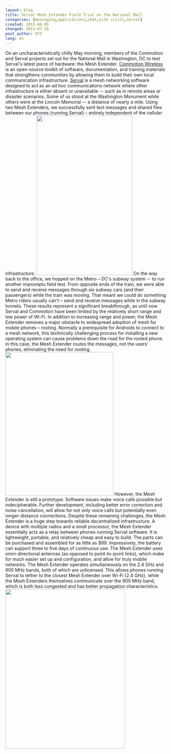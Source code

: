 ```yaml
---
layout: blog
title: Serval Mesh Extender Field Trial on the National Mall
categories: [messaging,applications,chat,site visits,serval]
created: 2013-06-05
changed: 2013-07-26
post_author: OTI
lang: en
---
```

  On an uncharacteristically chilly May morning, members of the Commotion and Serval projects set out for the National Mall in Washington, DC to test Serval&#39;s latest piece of hardware: the Mesh Extender. <a href="http://commotionwireless.net">Commotion Wireless</a> is an open-source toolkit of software, documentation, and training materials that strengthens communities by allowing them to build their own local communication infrastructure. <a href="http://servalproject.org">Serval</a> is a mesh networking software designed to act as an ad hoc communications network where other infrastructure is either absent or unavailable -- such as in remote areas or disaster scenarios.
Some of us stood at the Washington Monument while others were at the Lincoln Memorial -- a distance of nearly a mile. Using two Mesh Extenders, we successfully sent text messages and shared files between our phones (running Serval) &ndash; entirely independent of the cellular infrastructure.
<img alt="" src="http://oti.newamerica.net/sites/newamerica.net/files/articles/paul-dan-meshms-log-3.png" style="width: 300px; height: 500px;" />
On the way back to the office, we hopped on the Metro &ndash; DC&#39;s subway system -- to run another impromptu field test. From opposite ends of the train, we were able to send and receive messages through six subway cars (and their passengers) while the train was moving. That meant we could do something Metro riders usually can&#39;t &ndash; send and receive messages while in the subway tunnels.
These results represent a significant breakthrough, as until now Serval and Commotion have been limited by the relatively short range and low power of Wi-Fi. In addition to increasing range and power, the Mesh Extender  removes a major obstacle to widespread adoption of mesh for mobile phones &ndash; rooting. Normally a prerequisite for Androids to connect to a mesh network, this technically challenging process for installing a new operating system can cause problems down the road for the rooted phone. In this case, the Mesh Extender routes the messages, not the users&#39; phones, eliminating the need for rooting.
<img alt="" src="http://oti.newamerica.net/sites/newamerica.net/files/articles/meshext2.jpg" style="width: 338px; height: 450px;" />
However, the Mesh Extender is still a prototype. Software issues make voice calls possible but indecipherable. Further development, including better error correction and noise cancellation, will allow for not only voice calls but potentially even longer-distance connections. Despite these remaining challenges, the Mesh Extender is a huge step towards reliable decentralized infrastructure. 
A device with multiple radios and a small processor, the Mesh Extender essentially acts as a relay between phones running Serval software. It is lightweight, portable, and relatively cheap and easy to build. The parts can be purchased and assembled for as little as $99. Impressively, the battery can support three to five days of continuous use. The Mesh Extender uses omni-directional antennas (as opposed to point-to-point links), which make for much easier set up and configuration, and allow for truly mobile networks. 
The Mesh Extender operates simultaneously on the 2.4 GHz and 900 MHz bands, both of which are unlicensed. This allows phones running Serval to tether to the closest Mesh Extender over Wi-Fi (2.4 GHz), while the Mesh Extenders themselves communicate over the 900 MHz band, which is both less congested and has better propagation characteristics.
<img alt="" src="http://oti.newamerica.net/sites/newamerica.net/files/articles/mesh-extender-close-up-1.jpg" style="width: 375px; height: 500px;" />
 
